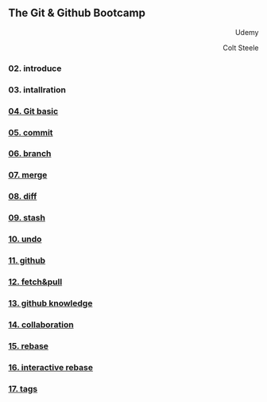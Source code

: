## The Git & Github Bootcamp

<p style="text-align: right"> Udemy </p>
<p style="text-align: right"> Colt Steele </p>

### 02. introduce

### 03. intallration

### [04. Git basic](04.%20Git%20basic/README.md)

### [05. commit](05.%20commit/README.md)

### [06. branch](06.%20branch/README.md)

### [07. merge](07.%20merge/README.md)

### [08. diff](08.%20diff/README.md)

### [09. stash](09.%20stash/README.md)

### [10. undo](10.%20undo/README.md)

### [11. github](11.%20github/README.md)

### [12. fetch&pull](12.%20fetch&pull/README.md)

### [13. github knowledge](13.%20github%20knowledge/README.md)

### [14. collaboration](14.%20collaboration/README.md)

### [15. rebase](15.%20rebase/README.md)

### [16. interactive rebase](16.%20interactive%20rebase/README.md)

### [17. tags](17.%20tags/README.md)
